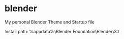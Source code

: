 # blender
My personal Blender Theme and Startup file

Install path:
%appdata%\Blender Foundation\Blender\3.1
